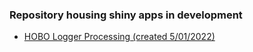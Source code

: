 ### Repository housing shiny apps in development

- [HOBO Logger Processing (created 5/01/2022)](https://dmbarnas.shinyapps.io/HOBO_Logger_Processing/?_ga=2.33624929.1777455397.1653377956-1979441180.1653377956)
